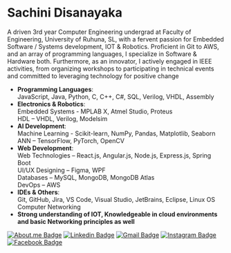# Sachini Disanayaka

A driven 3rd year Computer Engineering undergrad at Faculty of Engineering, University of Ruhuna, SL, with a fervent passion for Embedded Software / Systems development, IOT & Robotics. Proficient in Git to AWS, and an array of programming languages, I specialize in Software & Hardware both. Furthermore, as an innovator, I actively engaged in IEEE activities, from organizing workshops to participating in technical events and committed to leveraging technology for positive change

- **Programming Languages**:
  <br> JavaScript, Java, Python, C, C++, C#, SQL, Verilog, VHDL, Assembly
- **Electronics & Robotics**:
  <br> Embedded Systems - MPLAB X, Atmel Studio, Proteus
  <br> HDL – VHDL, Verilog, Modelsim
- **AI Development**:
  <br> Machine Learning - Scikit-learn, NumPy, Pandas, Matplotlib, Seaborn
  <br> ANN – TensorFlow, PyTorch, OpenCV
- **Web Development**:
  <br> Web Technologies – React.js, Angular.js, Node.js, Express.js, Spring Boot
  <br> UI/UX Designing – Figma, WPF
  <br> Databases – MySQL, MongoDB, MongoDB Atlas
  <br> DevOps – AWS
- **IDEs & Others**:
  <br> Git, GitHub, Jira, VS Code, Visual Studio, JetBrains, Eclipse, Linux OS
  <br> Computer Networking 
- **Strong understanding of IOT, Knowledgeable in cloud environments and basic Networking principles as well**

[![About.me Badge](https://img.shields.io/badge/-sahanlelwala.me-B4B4B8?style=flat-square&logo=About.me&logoColor=white&link=https://sahanlelwala.me)](https://sahanlelwala.me)
[![Linkedin Badge](https://img.shields.io/badge/-Sahan_Lelwala-0077B5?style=flat-square&logo=Linkedin&logoColor=white&lik=https://www.linkedin.com/in/sahan-lelwala/)](https://www.linkedin.com/in/sahan-lelwala/)
[![Gmail Badge](https://img.shields.io/badge/-sahanrashmikaslk@gmail.com-c71610?style=flat-square&logo=Gmail&logoColor=white&link=mailto:sahanrashmikaslk@gmail.com)](mailto:sahanrashmiksaslk@gmail.com)
[![Instagram Badge](https://img.shields.io/badge/-_rash_98sl_-FF3B92?style=flat-square&logo=Instagram&logoColor=white&link=https://www.instagram.com/_rash_98sl_/)](https://www.instagram.com/_rash_98sl_/)
[![Facebook Badge](https://img.shields.io/badge/-Sahan_Rashmika-1877F2?style=flat-square&logo=Facebook&logoColor=white&link=https://www.facebook.com/sahan.rashmika.921/)](https://www.facebook.com/sahan.rashmika.921/)



